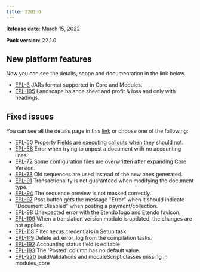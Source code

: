 ```yaml
---
title: 22Q1.0
---
```


**Release date**: March 15, 2022

**Pack version**: 22.1.0

## New platform features

Now you can see the details, scope and documentation in the link below.

- [EPL-3](/docs.etendo.software/whats-new/etendo-erp/release-notes/details/22Q1-0-details#epl-3) JARs format supported in Core and Modules.
- [EPL-195](/docs.etendo.software/whats-new/etendo-erp/release-notes/details/22Q1-0-details#epl-195) Landscape balance sheet and profit & loss and only with headings.

## Fixed issues

You can see all the details page in this [link](/docs.etendo.software/legacy/Release-notes/22q1details) or choose one of the following:

- [EPL-50](/docs.etendo.software/whats-new/etendo-erp/release-notes/details/22Q1-0-details#epl-) Property Fields are executing callouts when they should not.
- [EPL-56](/docs.etendo.software/whats-new/etendo-erp/release-notes/details/22Q1-0-details#epl-56) Error when trying to unpost a document with no accounting lines.
- [EPL-72](/docs.etendo.software/whats-new/etendo-erp/release-notes/details/22Q1-0-details#epl-72) Some configuration files are overwritten after expanding Core Version.
- [EPL-73](/docs.etendo.software/whats-new/etendo-erp/release-notes/details/22Q1-0-details#epl-73) Old sequences are used instead of the new ones generated.
- [EPL-91](/docs.etendo.software/whats-new/etendo-erp/release-notes/details/22Q1-0-details#epl-91) Transactionality is not guaranteed when modifying the document type.
- [EPL-94](/docs.etendo.software/whats-new/etendo-erp/release-notes/details/22Q1-0-details#epl-94) The sequence preview is not masked correctly.
- [EPL-97](/docs.etendo.software/whats-new/etendo-erp/release-notes/details/22Q1-0-details#epl-97) Post button gets the message "Error" when it should indicate "Document Disabled" when posting a payment/collection.
- [EPL-98](/docs.etendo.software/whats-new/etendo-erp/release-notes/details/22Q1-0-details#epl-98) Unexpected error with the Etendo logo and Etendo favicon.
- [EPL-109](/docs.etendo.software/whats-new/etendo-erp/release-notes/details/22Q1-0-details#epl-109) When a translation version module is updated, the changes are not applied.
- [EPL-118](/docs.etendo.software/whats-new/etendo-erp/release-notes/details/22Q1-0-details#epl-118) Filter nexus credentials in Setup task.
- [EPL-119](/docs.etendo.software/whats-new/etendo-erp/release-notes/details/22Q1-0-details#epl-119) Delete ad_error_log from the compilation tasks.
- [EPL-192](/docs.etendo.software/whats-new/etendo-erp/release-notes/details/22Q1-0-details#epl-192) Accounting status field is editable
- [EPL-193](/docs.etendo.software/whats-new/etendo-erp/release-notes/details/22Q1-0-details#epl-193) The 'Posted' column has no default value.
- [EPL-220](/docs.etendo.software/whats-new/etendo-erp/release-notes/details/22Q1-0-details#epl-220) buildValidations and moduleScript classes missing in modules_core
